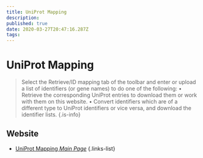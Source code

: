 ```yaml
---
title: UniProt Mapping
description: 
published: true
date: 2020-03-27T20:47:16.287Z
tags: 
---
```


# UniProt Mapping
>Select the Retrieve/ID mapping tab of the toolbar and enter or upload a list of identifiers (or gene names) to do one of the following:
&NewLine;
• Retrieve the corresponding UniProt entries to download them or work with them on this website.
• Convert identifiers which are of a different type to UniProt identifiers or vice versa, and download the identifier lists.
{.is-info}

## Website

- [UniProt Mapping *Main Page*](http://www.uniprot.org/mapping/)
{.links-list}

